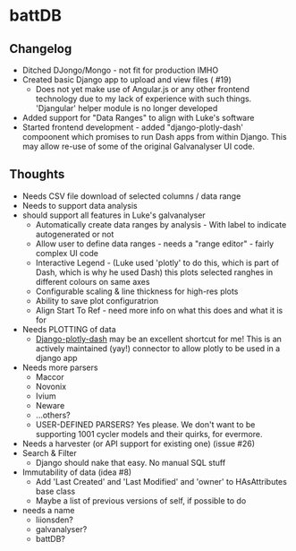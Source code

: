 battDB
======

Changelog
---------
* Ditched DJongo/Mongo - not fit for production IMHO
* Created basic Django app to upload and view files ( #19)
    * Does not yet make use of Angular.js or any other frontend technology due to my lack of experience with such things. 'Djangular' helper module is no longer developed
* Added support for "Data Ranges" to align with Luke's software
* Started frontend development - added "django-plotly-dash' compoonent which promises to run Dash apps from within Django. This may allow re-use of some of the original Galvanalyser UI code.

Thoughts
--------
* Needs CSV file download of selected columns / data range
* Needs to support data analysis
* should support all features in Luke's galvanalyser
    * Automatically create data ranges by analysis - With label to indicate autogenerated or not
    * Allow user to define data ranges - needs a "range editor" - fairly complex UI code
    * Interactive Legend - (Luke used 'plotly' to do this, which is part of Dash, which is why he used Dash) this plots selected ranghes in different colours on same axes
    * Configurable scaling & line thickness for high-res plots
    * Ability to save plot configuratrion
    * Align Start To Ref - need more info on what this does and what it is for
* Needs PLOTTING of data
    * [Django-plotly-dash](https://django-plotly-dash.readthedocs.io/en/latest/) may be an excellent shortcut for me! This is an actively maintained (yay!) connector to allow plotly to be used in a django app
* Needs more parsers
    * Maccor
    * Novonix
    * Ivium
    * Neware
    * ...others?
    * USER-DEFINED PARSERS? Yes please. We don't want to be supporting 1001 cycler models and their quirks, for evermore.
* Needs a harvester (or API support for existing one) (issue #26)
* Search & Filter
    * Django should nake that easy. No manual SQL stuff
* Immutability of data (idea #8)
    * Add 'Last Created' and 'Last Modified' and 'owner' to HAsAttributes base class
    * Maybe a list of previous versions of self, if possible to do
* needs a name
    * liionsden?
    * galvanalyser?
    * battDB?
